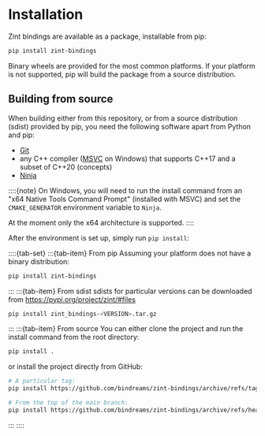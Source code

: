 # Installation
Zint bindings are available as a package, installable from pip:
```sh
pip install zint-bindings
```

Binary wheels are provided for the most common platforms. If your platform is not supported, pip will build the package from a source distribution.

## Building from source
When building either from this repository, or from a source distribution (sdist) provided by pip, you need the following software apart from Python and pip:
- [Git](https://git-scm.com/)
- any C++ compiler ([MSVC](https://visualstudio.microsoft.com/downloads/#build-tools-for-visual-studio-2022) on Windows) that supports C++17 and a subset of C++20 (concepts)
- [Ninja](https://ninja-build.org/)

::::{note}
On Windows, you will need to run the install command from an "x64 Native Tools Command Prompt" (installed with MSVC) and set the `CMAKE_GENERATOR` environment variable to `Ninja`.

At the moment only the x64 architecture is supported.
::::

After the environment is set up, simply run `pip install`:

::::{tab-set}
:::{tab-item} From pip
Assuming your platform does not have a binary distribution:
```sh
pip install zint-bindings
```
:::
:::{tab-item} From sdist
sdists for particular versions can be downloaded from <https://pypi.org/project/zint/#files>
```sh
pip install zint_bindings-<VERSION>.tar.gz
```
:::
:::{tab-item} From source
You can either clone the project and run the install command from the root directory:
```sh
pip install .
```
or install the project directly from GitHub:
```sh
# A particular tag:
pip install https://github.com/bindreams/zint-bindings/archive/refs/tags/v|release|.zip

# From the top of the main branch:
pip install https://github.com/bindreams/zint-bindings/archive/refs/heads/main.zip
```
:::
::::
